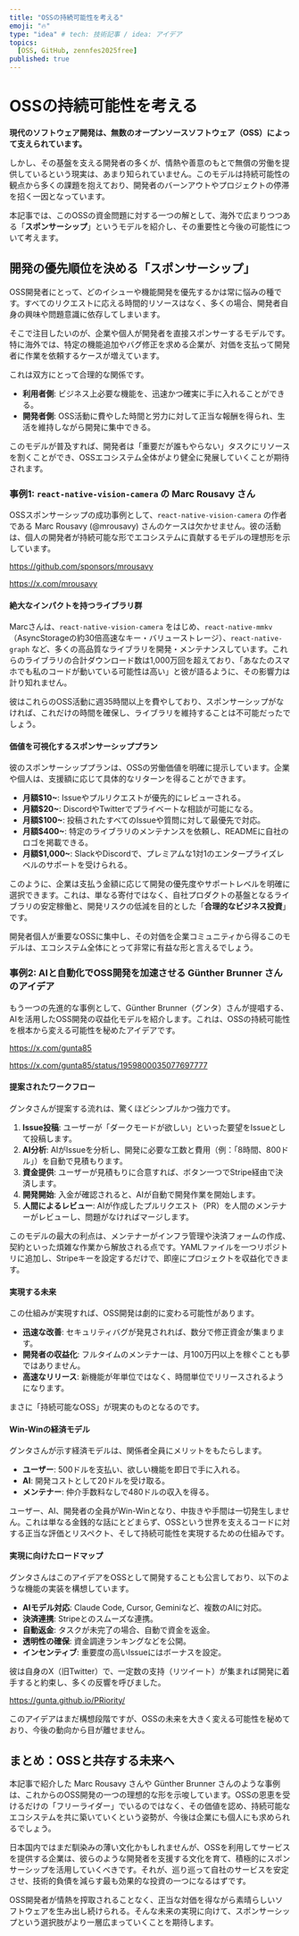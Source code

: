 ```yaml
---
title: "OSSの持続可能性を考える"
emoji: "🔥"
type: "idea" # tech: 技術記事 / idea: アイデア
topics:
  [OSS, GitHub, zennfes2025free]
published: true
---
```


# OSSの持続可能性を考える

**現代のソフトウェア開発は、無数のオープンソースソフトウェア（OSS）によって支えられています。**

しかし、その基盤を支える開発者の多くが、情熱や善意のもとで無償の労働を提供しているという現実は、あまり知られていません。このモデルは持続可能性の観点から多くの課題を抱えており、開発者のバーンアウトやプロジェクトの停滞を招く一因となっています。

本記事では、このOSSの資金問題に対する一つの解として、海外で広まりつつある「**スポンサーシップ**」というモデルを紹介し、その重要性と今後の可能性について考えます。

## 開発の優先順位を決める「スポンサーシップ」

OSS開発者にとって、どのイシューや機能開発を優先するかは常に悩みの種です。すべてのリクエストに応える時間的リソースはなく、多くの場合、開発者自身の興味や問題意識に依存してしまいます。

そこで注目したいのが、企業や個人が開発者を直接スポンサーするモデルです。特に海外では、特定の機能追加やバグ修正を求める企業が、対価を支払って開発者に作業を依頼するケースが増えています。

これは双方にとって合理的な関係です。
- **利用者側**: ビジネス上必要な機能を、迅速かつ確実に手に入れることができる。
- **開発者側**: OSS活動に費やした時間と労力に対して正当な報酬を得られ、生活を維持しながら開発に集中できる。

このモデルが普及すれば、開発者は「重要だが誰もやらない」タスクにリソースを割くことができ、OSSエコシステム全体がより健全に発展していくことが期待されます。

### 事例1: `react-native-vision-camera` の Marc Rousavy さん

OSSスポンサーシップの成功事例として、`react-native-vision-camera` の作者である Marc Rousavy (@mrousavy) さんのケースは欠かせません。彼の活動は、個人の開発者が持続可能な形でエコシステムに貢献するモデルの理想形を示しています。

https://github.com/sponsors/mrousavy

https://x.com/mrousavy

#### 絶大なインパクトを持つライブラリ群

Marcさんは、`react-native-vision-camera` をはじめ、`react-native-mmkv`（AsyncStorageの約30倍高速なキー・バリューストレージ）、`react-native-graph` など、多くの高品質なライブラリを開発・メンテナンスしています。これらのライブラリの合計ダウンロード数は1,000万回を超えており、「あなたのスマホでも私のコードが動いている可能性は高い」と彼が語るように、その影響力は計り知れません。

彼はこれらのOSS活動に週35時間以上を費やしており、スポンサーシップがなければ、これだけの時間を確保し、ライブラリを維持することは不可能だったでしょう。

#### 価値を可視化するスポンサーシッププラン

彼のスポンサーシッププランは、OSSの労働価値を明確に提示しています。企業や個人は、支援額に応じて具体的なリターンを得ることができます。

-   **月額$10~**: Issueやプルリクエストが優先的にレビューされる。
-   **月額$20~**: DiscordやTwitterでプライベートな相談が可能になる。
-   **月額$100~**: 投稿されたすべてのIssueや質問に対して最優先で対応。
-   **月額$400~**: 特定のライブラリのメンテナンスを依頼し、READMEに自社のロゴを掲載できる。
-   **月額$1,000~**: SlackやDiscordで、プレミアムな1対1のエンタープライズレベルのサポートを受けられる。

このように、企業は支払う金額に応じて開発の優先度やサポートレベルを明確に選択できます。これは、単なる寄付ではなく、自社プロダクトの基盤となるライブラリの安定稼働と、開発リスクの低減を目的とした「**合理的なビジネス投資**」です。

開発者個人が重要なOSSに集中し、その対価を企業コミュニティから得るこのモデルは、エコシステム全体にとって非常に有益な形と言えるでしょう。

### 事例2: AIと自動化でOSS開発を加速させる Günther Brunner さんのアイデア

もう一つの先進的な事例として、Günther Brunner（グンタ）さんが提唱する、AIを活用したOSS開発の収益化モデルを紹介します。これは、OSSの持続可能性を根本から変える可能性を秘めたアイデアです。

https://x.com/gunta85

https://x.com/gunta85/status/1959800035077697777

#### 提案されたワークフロー

グンタさんが提案する流れは、驚くほどシンプルかつ強力です。

1.  **Issue投稿**: ユーザーが「ダークモードが欲しい」といった要望をIssueとして投稿します。
2.  **AI分析**: AIがIssueを分析し、開発に必要な工数と費用（例：「8時間、800ドル」）を自動で見積もります。
3.  **資金提供**: ユーザーが見積もりに合意すれば、ボタン一つでStripe経由で決済します。
4.  **開発開始**: 入金が確認されると、AIが自動で開発作業を開始します。
5.  **人間によるレビュー**: AIが作成したプルリクエスト（PR）を人間のメンテナーがレビューし、問題がなければマージします。

このモデルの最大の利点は、メンテナーがインフラ管理や決済フォームの作成、契約といった煩雑な作業から解放される点です。YAMLファイルを一つリポジトリに追加し、Stripeキーを設定するだけで、即座にプロジェクトを収益化できます。

#### 実現する未来

この仕組みが実現すれば、OSS開発は劇的に変わる可能性があります。

-   **迅速な改善**: セキュリティバグが発見されれば、数分で修正資金が集まります。
-   **開発者の収益化**: フルタイムのメンテナーは、月100万円以上を稼ぐことも夢ではありません。
-   **高速なリリース**: 新機能が年単位ではなく、時間単位でリリースされるようになります。

まさに「持続可能なOSS」が現実のものとなるのです。

#### Win-Winの経済モデル

グンタさんが示す経済モデルは、関係者全員にメリットをもたらします。

-   **ユーザー**: 500ドルを支払い、欲しい機能を即日で手に入れる。
-   **AI**: 開発コストとして20ドルを受け取る。
-   **メンテナー**: 仲介手数料なしで480ドルの収入を得る。

ユーザー、AI、開発者の全員がWin-Winとなり、中抜きや手間は一切発生しません。これは単なる金銭的な話にとどまらず、OSSという世界を支えるコードに対する正当な評価とリスペクト、そして持続可能性を実現するための仕組みです。

#### 実現に向けたロードマップ

グンタさんはこのアイデアをOSSとして開発することも公言しており、以下のような機能の実装を構想しています。

-   **AIモデル対応**: Claude Code, Cursor, Geminiなど、複数のAIに対応。
-   **決済連携**: Stripeとのスムーズな連携。
-   **自動返金**: タスクが未完了の場合、自動で資金を返金。
-   **透明性の確保**: 資金調達ランキングなどを公開。
-   **インセンティブ**: 重要度の高いIssueにはボーナスを設定。

彼は自身のX（旧Twitter）で、一定数の支持（リツイート）が集まれば開発に着手すると約束し、多くの反響を呼びました。

https://gunta.github.io/PRiority/

このアイデアはまだ構想段階ですが、OSSの未来を大きく変える可能性を秘めており、今後の動向から目が離せません。

## まとめ：OSSと共存する未来へ

本記事で紹介した Marc Rousavy さんや Günther Brunner さんのような事例は、これからのOSS開発の一つの理想的な形を示唆しています。OSSの恩恵を受けるだけの「フリーライダー」でいるのではなく、その価値を認め、持続可能なエコシステムを共に築いていくという姿勢が、今後は企業にも個人にも求められるでしょう。

日本国内ではまだ馴染みの薄い文化かもしれませんが、OSSを利用してサービスを提供する企業は、彼らのような開発者を支援する文化を育て、積極的にスポンサーシップを活用していくべきです。それが、巡り巡って自社のサービスを安定させ、技術的負債を減らす最も効果的な投資の一つになるはずです。

OSS開発者が情熱を搾取されることなく、正当な対価を得ながら素晴らしいソフトウェアを生み出し続けられる。そんな未来の実現に向けて、スポンサーシップという選択肢がより一層広まっていくことを期待します。